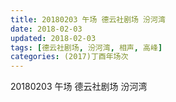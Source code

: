 ```yaml
---
title: 20180203 午场 德云社剧场 汾河湾
date: 2018-02-03
updated: 2018-02-03
tags: [德云社剧场, 汾河湾, 相声, 高峰] 
categories: (2017)丁酉年场次 
---
```

20180203 午场 德云社剧场 汾河湾
